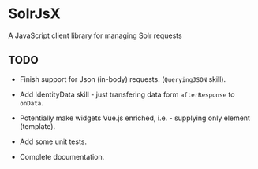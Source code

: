 # SolrJsX
A JavaScript client library for managing Solr requests


## TODO

- Finish support for Json (in-body) requests. (`QueryingJSON` skill).
- Add IdentityData skill - just transfering data form `afterResponse` to `onData`.

- Potentially make widgets Vue.js enriched, i.e. - supplying only element (template).

- Add some unit tests.
- Complete documentation.


